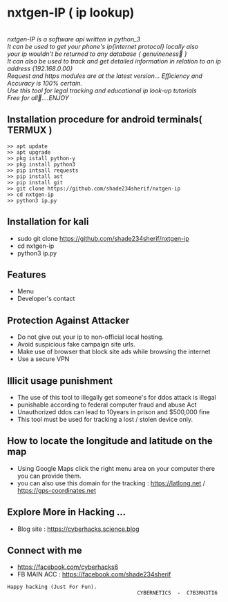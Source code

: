 # nxtgen-IP ( ip lookup)

   <i><br> nxtgen-IP is a software api written in python_3</i></li></br>
   <i>It can be used to get your phone's ip{internet protocol} locally also</i></li></br>
   <i>your ip wouldn't be returned to any database { genuineness📮 }</i></li></br>
   <i>It can also be used to track and get detailed information in relation to an ip address {192.168.0.00}</i></li></br>
   <i>Request and https modules are at the latest version... Efficiency and Accuracy is 100% certain.</i></li></br>
   <i>Use this tool for legal tracking and educational ip look-up tutorials</i></li></br> 
   <i>Free for all🙂....ENJOY</i></li></br>




## Installation procedure for android terminals( TERMUX )
```
>> apt update 
>> apt upgrade 
>> pkg istall python-y 
>> pkg install python3 
>> pip intsall requests
>> pip install ast
>> pip install git 
>> git clone https://github.com/shade234sherif/nxtgen-ip
>> cd nxtgen-ip
>> python3 ip.py

```
## Installation for kali

* sudo git clone https://github.com/shade234sherif/nxtgen-ip
* cd nxtgen-ip 
* python3 ip.py


## Features
* Menu 
* Developer's contact 



## Protection Against Attacker
* Do not give out your ip to non-official local hosting.
* Avoid suspicious fake campaign site urls.
* Make use of browser that block site ads while browsing the internet
* Use a secure VPN

## Illicit usage punishment 
* The use of this tool to illegally get someone's for ddos attack is illegal 
* punishable according to federal computer fraud and abuse Act
* Unauthorized ddos can lead to 10years in prison and $500,000 fine
* This tool must be used for tracking a lost / stolen device only.

## How to locate the longitude and latitude on the map
* Using Google Maps click the right menu area on your computer 
there you can provide them.
* you can also use this domain for the tracking : https://latlong.net  / https://gps-coordinates.net
## Explore More in Hacking ...
* Blog site : https://cyberhacks.science.blog


## Connect with me

* https://facebook.com/cyberhacks6
* FB MAIN ACC : https://facebook.com/shade234sherif

~~~
Happy hacking (Just For Fun).
                                          CYBERNETICS  -  C7B3RN3TI6
~~~
